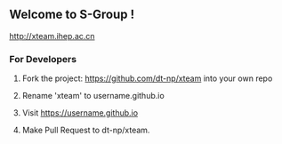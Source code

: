 ## Welcome to S-Group ! 

http://xteam.ihep.ac.cn 

### For Developers 

1. Fork the project: https://github.com/dt-np/xteam into your own repo

2. Rename 'xteam' to username.github.io 

3. Visit https://username.github.io 

4. Make Pull Request to dt-np/xteam. 


